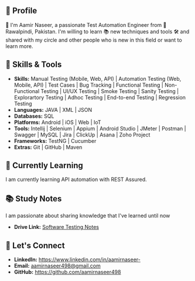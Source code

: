 ## :bust_in_silhouette: Profile

 :wave: I'm Aamir Naseer, a passionate Test Automation Engineer from 📍 Rawalpindi, Pakistan. I'm willing to learn 📚 new techniques and tools 🛠️ and shared with my circle and other people who is new in this field or want to learn more.

## :wrench: Skills & Tools
- **Skills:** Manual Testing (Mobile, Web, API) | Automation Testing (Web, Mobile, API) | Test Cases | Bug Tracking | Functional Testing | Non-Functional Testing | UI/UX Testing | Smoke Testing | Sanity Testing | Explorartory Testing | Adhoc Testing | End-to-end Testing | Regression Testing
- **Languages:** JAVA | XML | JSON
- **Databases:** SQL
- **Platforms:** Android | iOS | Web | IoT
- **Tools:** Intellij | Selenium | Appium | Android Studio | JMeter | Postman | Swagger | MySQL | Jira | ClickUp | Asana | Zoho Project
- **Frameworks:** TestNG | Cucumber
- **Extras:** Git | GitHub | Maven

## :seedling: Currently Learning
I am currently learning API automation with REST Assured.

## :books: Study Notes
I am passionate about sharing knowledge that I've learned until now

- **Drive Link:** [Software Testing Notes](https://drive.google.com/drive/folders/1HOv5p1E5le1qtUAW6OMduI6bQ083dm8x?usp=sharing)

## :handshake: Let's Connect
- **LinkedIn:** https://www.linkedin.com/in/aamirnaseer-
- **Email:** aamirnaseer498@gmail.com
- **GitHub:** https://github.com/aamirnaseer498
